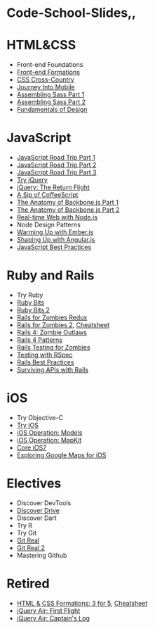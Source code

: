 Code-School-Slides,,
==================
# HTML&CSS
- Front-end Foundations
- [Front-end Formations](http://courseware.codeschool.com.s3.amazonaws.com/frontend/Code%20School%20-%20Front-end%20Formations.pdf)
- [CSS Cross-Country](http://courseware.codeschool.com.s3.amazonaws.com/cssxcountry_slides.pdf)
- [Journey Into Mobile](http://courseware.codeschool.com.s3.amazonaws.com/journey_into_mobile_slides.pdf)
- [Assembling Sass Part 1](http://courseware.codeschool.com.s3.amazonaws.com/assembling_sass_slides.pdf)
- [Assembling Sass Part 2](http://courseware.codeschool.com.s3.amazonaws.com/assembling_sass_part_2_slides.pdf)
- [Fundamentals of Design](http://courseware.codeschool.com.s3.amazonaws.com/FoD_optimized.pdf)

# JavaScript
- [JavaScript Road Trip Part 1](http://courseware.codeschool.com.s3.amazonaws.com/javascript-roadtrip/js1.pdf)
- [JavaScript Road Trip Part 2](http://courseware.codeschool.com.s3.amazonaws.com/javascript-roadtrip/js2.pdf)
- [JavaScript Road Trip Part 3](http://courseware.codeschool.com.s3.amazonaws.com/javascript-roadtrip/js3.pdf)
- [Try jQuery](http://courseware.codeschool.com.s3.amazonaws.com/try_jquery_full.pdf)
- [jQuery: The Return Flight](http://courseware.codeschool.com.s3.amazonaws.com/jquery-part2/jquery-part2.pdf)
- [A Sip of CoffeeScript](http://courseware.codeschool.com.s3.amazonaws.com/coffeescript_slides.pdf)
- [The Anatomy of Backbone.js Part 1](http://courseware.codeschool.com.s3.amazonaws.com/The_Anatomy_of_BackboneJS.pdf)
- [The Anatomy of Backbone.js Part 2](http://courseware.codeschool.com.s3.amazonaws.com/backbone2/backbone2.pdf)
- [Real-time Web with Node.js](http://courseware.codeschool.com.s3.amazonaws.com/node_slides.pdf)
- Node Design Patterns
- [Warming Up with Ember.js](http://courseware.codeschool.com/ember/slides/CodeSchool-Emberjs.pdf)
- [Shaping Up with Angular.js](http://courseware.codeschool.com/shaping-up-with-angular-js/Slides/level01-05.pdf)
- [JavaScript Best Practices](http://courseware.codeschool.com.s3.amazonaws.com/javascript-best-practices/JSBP_full.pdf)

# Ruby and Rails
- Try Ruby
- [Ruby Bits](http://courseware.codeschool.com.s3.amazonaws.com/ruby_bits_slides.pdf)
- [Ruby Bits 2](http://courseware.codeschool.com.s3.amazonaws.com/ruby_bits_2_slides.pdf)
- [Rails for Zombies Redux](http://railsforzombies.com.s3.amazonaws.com/Rails-For-Zombies-Slides.pdf)
- [Rails for Zombies 2](http://courseware.codeschool.com.s3.amazonaws.com/rails_for_zombies_2_slides.pdf), [Cheatsheet](http://courseware.codeschool.com/rails_for_zombies_2_cheatsheets.pdf)
- [Rails 4: Zombie Outlaws](http://courseware.codeschool.com.s3.amazonaws.com/rails4/Rails%204%20-%20Zombie%20Outlaws.pdf)
- [Rails 4 Patterns](http://courseware.codeschool.com.s3.amazonaws.com/rails4patterns/rails_4_patterns.pdf)
- [Rails Testing for Zombies](http://courseware.codeschool.com.s3.amazonaws.com/rails_testing.pdf)
- [Testing with RSpec](http://courseware.codeschool.com.s3.amazonaws.com/testing_with_rspec_slides.pdf)
- [Rails Best Practices](http://courseware.codeschool.com.s3.amazonaws.com/Rails_Best_Practices_Slides.pdf)
- [Surviving APIs with Rails](http://courseware.codeschool.com/railsapis/CodeSchool-RailsAPIs.pdf)

# iOS
- Try Objective-C
- [Try iOS](http://courseware.codeschool.com.s3.amazonaws.com/try_ios/CodeSchool_Try_iOS.pdf)
- [iOS Operation: Models](http://courseware.codeschool.com.s3.amazonaws.com/iosom/Operation-Models-Slides.pdf)
- [iOS Operation: MapKit](http://courseware.codeschool.com.s3.amazonaws.com/mapkit/Operation-MapKit-Slides.pdf)
- [Core iOS7](http://courseware.codeschool.com.s3.amazonaws.com/ios7/iOS7CourseSlides.pdf)
- [Exploring Google Maps for iOS](http://courseware.codeschool.com/googlemapsios/Exploring-Google-Maps-For-iOS-FULL.pdf)

# Electives
- Discover DevTools
- [Discover Drive](http://courseware.codeschool.com.s3.amazonaws.com/discover-drive-full.pdf)
- Discover Dart
- Try R
- Try Git
- [Git Real](http://courseware.codeschool.com.s3.amazonaws.com/git_real_slides.pdf)
- [Git Real 2](http://courseware.codeschool.com.s3.amazonaws.com/git_real2/git_real_2_full_deck.pdf)
- Mastering Github

# Retired
- [HTML & CSS Formations: 3 for 5](http://courseware.codeschool.com.s3.amazonaws.com/Three_For_Five.pdf), [Cheatsheet](http://courseware.codeschool.com.s3.amazonaws.com/css3_cheat_sheetv4.2.pdf)
- [jQuery Air: First Flight](http://courseware.codeschool.com.s3.amazonaws.com/jquery_air_slides.pdf)
- [jQuery Air: Captain's Log](http://courseware.codeschool.com.s3.amazonaws.com/jquery_air_2_slides.pdf)
